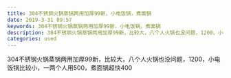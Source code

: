 ```yaml
---
title: 304不锈钢火锅蒸锅两用加厚99新，小电饭锅，煮面锅
date: 2019-3-31 09:57
keywords: 304不锈钢火锅蒸锅两用加厚99新，小电饭锅，煮面锅
description: 304不锈钢火锅蒸锅两用加厚99新，比较大，八个人火锅也没问题，1200，小电饭锅比较小，一两个人用500，煮面锅超快400
categories: used
---
```

<td class="t_f" id="postmessage_3354108">

304不锈钢火锅蒸锅两用加厚99新，比较大，八个人火锅也没问题，1200，小电饭锅比较小，一两个人用500，煮面锅超快400<br/>
<img alt="" border="0" class="zoom" data-cf-modified-7f947775ef801f675a97136f-="" file="http://www.flw.ph/data/appbyme/upload/image/201903/31/IQu9eEOmd7ki.jpg" id="aimg_E4D82" lazyloadthumb="1" onclick="" onmouseover="" src="http://www.flw.ph/data/appbyme/upload/image/201903/31/IQu9eEOmd7ki.jpg"/><br/>
<img alt="" border="0" class="zoom" data-cf-modified-7f947775ef801f675a97136f-="" file="http://www.flw.ph/data/appbyme/upload/image/201903/31/rLK2ml9IP2lm.jpg" id="aimg_fPaPo" lazyloadthumb="1" onclick="" onmouseover="" src="http://www.flw.ph/data/appbyme/upload/image/201903/31/rLK2ml9IP2lm.jpg"/><br/>
<img alt="" border="0" class="zoom" data-cf-modified-7f947775ef801f675a97136f-="" file="http://www.flw.ph/data/appbyme/upload/image/201903/31/xzgVafWSppap.jpg" id="aimg_Ge00F" lazyloadthumb="1" onclick="" onmouseover="" src="http://www.flw.ph/data/appbyme/upload/image/201903/31/xzgVafWSppap.jpg"/><br/>
<img alt="" border="0" class="zoom" data-cf-modified-7f947775ef801f675a97136f-="" file="http://www.flw.ph/data/appbyme/upload/image/201903/31/9crIMEvDNOBu.jpg" id="aimg_tAg5E" lazyloadthumb="1" onclick="" onmouseover="" src="http://www.flw.ph/data/appbyme/upload/image/201903/31/9crIMEvDNOBu.jpg"/><br/>
<img alt="" border="0" class="zoom" data-cf-modified-7f947775ef801f675a97136f-="" file="http://www.flw.ph/data/appbyme/upload/image/201903/31/aK7fEFjOZMqM.jpg" id="aimg_Eogs9" lazyloadthumb="1" onclick="" onmouseover="" src="http://www.flw.ph/data/appbyme/upload/image/201903/31/aK7fEFjOZMqM.jpg"/><br/>
</td>
